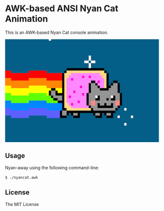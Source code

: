 AWK-based ANSI Nyan Cat Animation
=================================

This is an AWK-based Nyan Cat console animation.

<img src="https://github.com/jonahharris/nyancat-awk/raw/master/screenshot/nyancat.png"/>

Usage
-----

Nyan-away using the following command-line:

`$ ./nyancat.awk`

License
-------

The MIT License

